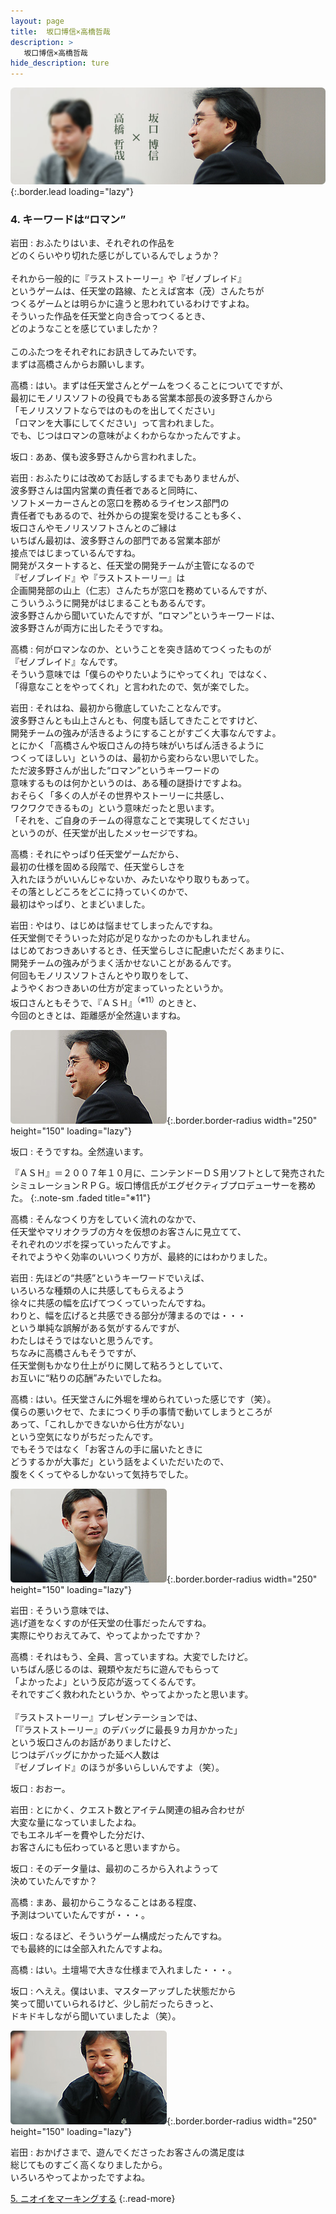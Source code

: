 ```yaml
---
layout: page
title:  坂口博信×高橋哲哉
description: >
   坂口博信×高橋哲哉
hide_description: ture
---
```


![](/interviews/jp/wii/slsjsx4j/vol1/img/mainvisual4.jpg){:.border.lead loading="lazy"}

### 4. キーワードは“ロマン”

岩田
: おふたりはいま、それぞれの作品を<br>どのくらいやり切れた感じがしているんでしょうか？<br><br>それから一般的に『ラストストーリー』や『ゼノブレイド』<br>というゲームは、任天堂の路線、たとえば宮本（茂）さんたちが<br>つくるゲームとは明らかに違うと思われているわけですよね。<br>そういった作品を任天堂と向き合ってつくるとき、<br>どのようなことを感じていましたか？<br><br>このふたつをそれぞれにお訊きしてみたいです。<br>まずは高橋さんからお願いします。

高橋
: はい。まずは任天堂さんとゲームをつくることについてですが、<br>最初にモノリスソフトの役員でもある営業本部長の波多野さんから<br>「モノリスソフトならではのものを出してください」<br>「ロマンを大事にしてください」って言われました。<br>でも、じつはロマンの意味がよくわからなかったんですよ。

坂口
: ああ、僕も波多野さんから言われました。<br>

岩田
: おふたりには改めてお話しするまでもありませんが、<br>波多野さんは国内営業の責任者であると同時に、<br>ソフトメーカーさんとの窓口を務めるライセンス部門の<br>責任者でもあるので、社外からの提案を受けることも多く、<br>坂口さんやモノリスソフトさんとのご縁は<br>いちばん最初は、波多野さんの部門である営業本部が<br>接点ではじまっているんですね。<br>開発がスタートすると、任天堂の開発チームが主管になるので<br>『ゼノブレイド』や『ラストストーリー』は<br>企画開発部の山上（仁志）さんたちが窓口を務めているんですが、<br>こういうふうに開発がはじまることもあるんです。<br>波多野さんから聞いていたんですが、“ロマン”というキーワードは、<br>波多野さんが両方に出したそうですね。

高橋
: 何がロマンなのか、ということを突き詰めてつくったものが<br>『ゼノブレイド』なんです。<br>そういう意味では「僕らのやりたいようにやってくれ」ではなく、<br>「得意なことをやってくれ」と言われたので、気が楽でした。

岩田
: それはね、最初から徹底していたことなんです。<br>波多野さんとも山上さんとも、何度も話してきたことですけど、<br>開発チームの強みが活きるようにすることがすごく大事なんですよ。<br>とにかく「高橋さんや坂口さんの持ち味がいちばん活きるように<br>つくってほしい」というのは、最初から変わらない思いでした。<br>ただ波多野さんが出した“ロマン”というキーワードの<br>意味するものは何かというのは、ある種の謎掛けですよね。<br>おそらく「多くの人がその世界やストーリーに共感し、<br>ワクワクできるもの」という意味だったと思います。<br>「それを、ご自身のチームの得意なことで実現してください」<br>というのが、任天堂が出したメッセージですね。

高橋
: それにやっぱり任天堂ゲームだから、<br>最初の仕様を固める段階で、任天堂らしさを<br>入れたほうがいいんじゃないか、みたいなやり取りもあって。<br>その落としどころをどこに持っていくのかで、<br>最初はやっぱり、とまどいました。

岩田
: やはり、はじめは悩ませてしまったんですね。<br>任天堂側でそういった対応が足りなかったのかもしれません。<br>はじめておつきあいするとき、任天堂らしさに配慮いただくあまりに、<br>開発チームの強みがうまく活かせないことがあるんです。<br>何回もモノリスソフトさんとやり取りをして、<br>ようやくおつきあいの仕方が定まっていったというか。<br>坂口さんともそうで、『ＡＳＨ』<sup>（※11）</sup>のときと、<br>今回のときとは、距離感が全然違いますね。

![](/interviews/jp/wii/slsjsx4j/vol1/img/photo10.jpg){:.border.border-radius width="250" height="150" loading="lazy"}

坂口
: そうですね。全然違います。

『ＡＳＨ』＝２００７年１０月に、ニンテンドーＤＳ用ソフトとして発売されたシミュレーションＲＰＧ。坂口博信氏がエグゼクティブプロデューサーを務めた。
{:.note-sm .faded title="※11"}

高橋
: そんなつくり方をしていく流れのなかで、<br>任天堂やマリオクラブの方々を仮想のお客さんに見立てて、<br>それぞれのツボを探っていったんですよ。<br>それでようやく効率のいいつくり方が、最終的にはわかりました。

岩田
: 先ほどの“共感”というキーワードでいえば、<br>いろいろな種類の人に共感してもらえるよう<br>徐々に共感の幅を広げてつくっていったんですね。<br>わりと、幅を広げると共感できる部分が薄まるのでは・・・<br>という単純な誤解がある気がするんですが、<br>わたしはそうではないと思うんです。<br>ちなみに高橋さんもそうですが、<br>任天堂側もかなり仕上がりに関して粘ろうとしていて、<br>お互いに“粘りの応酬”みたいでしたね。

高橋
: はい。任天堂さんに外堀を埋められていった感じです（笑）。<br>僕らの悪いクセで、たまにつくり手の事情で動いてしまうところが<br>あって、「これしかできないから仕方がない」<br>という空気になりがちだったんです。<br>でもそうではなく「お客さんの手に届いたときに<br>どうするかが大事だ」という話をよくいただいたので、<br>腹をくくってやるしかないって気持ちでした。<br>

![](/interviews/jp/wii/slsjsx4j/vol1/img/photo11.jpg){:.border.border-radius width="250" height="150" loading="lazy"}

岩田
: そういう意味では、<br>逃げ道をなくすのが任天堂の仕事だったんですね。<br>実際にやりおえてみて、やってよかったですか？

高橋
: それはもう、全員、言っていますね。大変でしたけど。<br>いちばん感じるのは、親類や友だちに遊んでもらって<br>「よかったよ」という反応が返ってくるんです。<br>それですごく救われたというか、やってよかったと思います。<br><br>『ラストストーリー』プレゼンテーションでは、<br>「『ラストストーリー』のデバッグに最長９カ月かかった」<br>という坂口さんのお話がありましたけど、<br>じつはデバッグにかかった延べ人数は<br>『ゼノブレイド』のほうが多いらしいんですよ（笑）。

坂口
: おおー。

岩田
: とにかく、クエスト数とアイテム関連の組み合わせが<br>大変な量になっていましたよね。<br>でもエネルギーを費やした分だけ、<br>お客さんにも伝わっていると思いますから。

坂口
: そのデータ量は、最初のころから入れようって<br>決めていたんですか？

高橋
: まあ、最初からこうなることはある程度、<br>予測はついていたんですが・・・。

坂口
: なるほど、そういうゲーム構成だったんですね。<br>でも最終的には全部入れたんですよね。

高橋
: はい。土壇場で大きな仕様まで入れました・・・。

坂口
: へええ。僕はいま、マスターアップした状態だから<br>笑って聞いていられるけど、少し前だったらきっと、<br>ドキドキしながら聞いていましたよ（笑）。<br>

![](/interviews/jp/wii/slsjsx4j/vol1/img/photo12.jpg){:.border.border-radius width="250" height="150" loading="lazy"}

岩田
: おかげさまで、遊んでくださったお客さんの満足度は<br>総じてものすごく高くなりましたから。<br>いろいろやってよかったですよね。

[5. ニオイをマーキングする](5.md)
{:.read-more}


